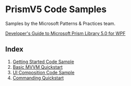 # PrismV5 Code Samples

Samples by the Microsoft Patterns & Practices team.

[Developer's Guide to Microsoft Prism Library 5.0 for WPF](https://docs.microsoft.com/en-us/previous-versions/msp-n-p/gg406140(v%3dpandp.10))

## Index

1.  [Getting Started Code Sample](GettingStartedCodeSample)
2.	[Basic MVVM Quickstart](BasicMVVMQuickstart)
3.	[UI Composition Code Sample](UICompositionCodeSamplePrism)
4.	[Commanding Quickstart](CommandingQuickstart)

